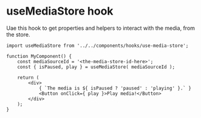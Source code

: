 useMediaStore hook
==================

Uae this hook to get properties and helpers to interact with the media, from the store.

```es6
import useMediaStore from '../../components/hooks/use-media-store';

function MyComponent() {
	const mediaSourceId = '<the-media-store-id-here>';
	const { isPaused, play } = useMediaStore( mediaSourceId );

	return (
		<div>
			{ `The media is ${ isPaused ? 'paused' : 'playing' }.` }
			<Button onClick={ play }>Play media!</Button>
		</div>
	);
}
```
